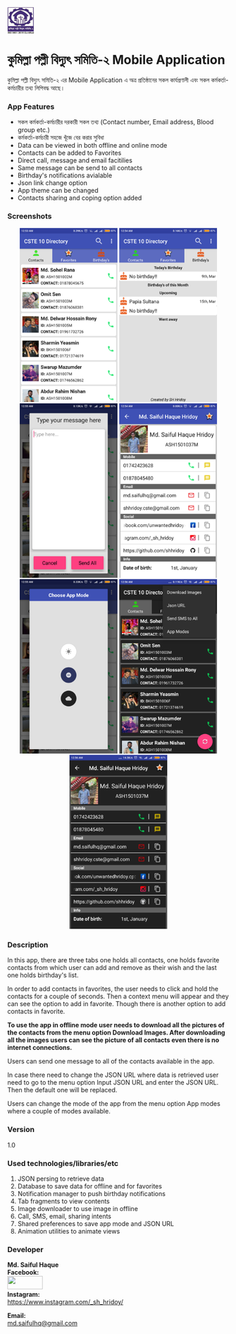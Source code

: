 <img src="https://github.com/it-dept-cumilla-pbs2/MY-API-SERVER/blob/main/images/screenshots/logo.png?raw=true" width="60" height="60">

# কুমিল্লা পল্লী বিদ্যুৎ সমিতি-২ Mobile Application

কুমিল্লা পল্লী বিদ্যুৎ সমিতি-২ এর Mobile Application এ অত্র প্রতিষ্ঠানের সকল কার্যপ্রণালী এবং সকল কর্মকর্তা-কর্মচারীর তথ্য লিপিবদ্ধ আছে।

### App Features
* সকল কর্মকর্তা-কর্মচারীর দরকারী সকল তথ্য (Contact number, Email address, Blood group etc.)
* কর্মকর্তা-কর্মচারী সহজে খূঁজে বের করার সুবিধা
* Data can be viewed in both offline and online mode
* Contacts can be added to Favorites
* Direct call, message and email facitilies
* Same message can be send to all contacts
* Birthday's notifications avialable
* Json link change option
* App theme can be changed
* Contacts sharing and coping option added

### Screenshots
<p align="center">
<img src="https://github.com/shhridoy/CSTE10NSTU_Directory/blob/master/ScreenShots/Screenshot_2018-03-09-00-53-42-899_com.cste10nstu.shhridoy.cste10nstu.png?raw=true" width="222">
<img src="https://github.com/shhridoy/CSTE10NSTU_Directory/blob/master/ScreenShots/Screenshot_2018-03-09-00-54-33-595_com.cste10nstu.shhridoy.cste10nstu.png?raw=true" width="222">
<img src="https://github.com/shhridoy/CSTE10NSTU_Directory/blob/master/ScreenShots/Screenshot_2018-03-09-00-55-33-332_com.cste10nstu.shhridoy.cste10nstu.png?raw=true" width="222">
<img src="https://github.com/shhridoy/CSTE10NSTU_Directory/blob/master/ScreenShots/Screenshot_2018-03-09-00-54-50-663_com.cste10nstu.shhridoy.cste10nstu.png?raw=true" width="222">
<img src="https://github.com/shhridoy/CSTE10NSTU_Directory/blob/master/ScreenShots/Screenshot_2018-03-09-00-55-41-541_com.cste10nstu.shhridoy.cste10nstu.png?raw=true" width="222">
<img src="https://github.com/shhridoy/CSTE10NSTU_Directory/blob/master/ScreenShots/Screenshot_2018-03-09-00-56-19-731_com.cste10nstu.shhridoy.cste10nstu.png?raw=true" width="222">
<img src="https://github.com/shhridoy/CSTE10NSTU_Directory/blob/master/ScreenShots/Screenshot_2018-03-09-00-56-35-857_com.cste10nstu.shhridoy.cste10nstu.png?raw=true" width="222">
</p>

### Description
In this app, there are three tabs one holds all contacts, one holds favorite contacts from which user can add and remove as their wish and the last one holds birthday's list.

In order to add contacts in favorites, the user needs to click and hold the contacts for a couple of seconds. Then a context menu will appear and they can see the option to add in favorite. Though there is another option to add contacts in favorite.

**To use the app in offline mode user needs to download all the pictures of the contacts from the menu option Download Images. After downloading all the images users can see the picture of all contacts even there is no internet connections.**

Users can send one message to all of the contacts available in the app. 

In case there need to change the JSON URL where data is retrieved user need to go to the menu option Input JSON URL and enter the JSON URL. Then the default one will be replaced.

Users can change the mode of the app from the menu option App modes where a couple of modes available.

### Version
1.0

### Used technologies/libraries/etc
1. JSON persing to retrieve data
2. Database to save data for offline and for favorites
3. Notification manager to push birthday notifications
4. Tab fragments to view contents
5. Image downloader to use image in offline
6. Call, SMS, email, sharing intents
7. Shared preferences to save app mode and JSON URL
8. Animation utilities to animate views

### Developer
**Md. Saiful Haque**<br>
**Facebook:**<br>
<a href="https://www.facebook.com/unwantedhridoy.cptrii"> <img src="https://github.com/shhridoy/Fatwa_Arkanul_Islam/blob/master/screenshots/220px-Facebook.svg.png?raw=true" width="80" height="30"> </a><br>
**Instagram:**<br>https://www.instagram.com/_sh_hridoy/

**Email:** <br>md.saifulhq@gmail.com
